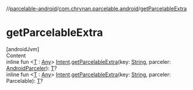 //[parcelable-android](../index.md)/[com.chrynan.parcelable.android](index.md)/[getParcelableExtra](get-parcelable-extra.md)



# getParcelableExtra  
[androidJvm]  
Content  
inline fun <[T](get-parcelable-extra.md) : [Any](https://kotlinlang.org/api/latest/jvm/stdlib/kotlin/-any/index.html)> [Intent](https://developer.android.com/reference/kotlin/android/content/Intent.html).[getParcelableExtra](get-parcelable-extra.md)(key: [String](https://kotlinlang.org/api/latest/jvm/stdlib/kotlin/-string/index.html), parceler: [AndroidParceler](-android-parceler/index.md)): [T](get-parcelable-extra.md)?  
inline fun <[T](get-parcelable-extra.md) : [Any](https://kotlinlang.org/api/latest/jvm/stdlib/kotlin/-any/index.html)> [Intent](https://developer.android.com/reference/kotlin/android/content/Intent.html).[getParcelableExtra](get-parcelable-extra.md)(key: [String](https://kotlinlang.org/api/latest/jvm/stdlib/kotlin/-string/index.html), parceler: Parcelable): [T](get-parcelable-extra.md)?  



